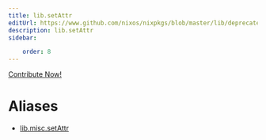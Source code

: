 ```yaml
---
title: lib.setAttr
editUrl: https://www.github.com/nixos/nixpkgs/blob/master/lib/deprecated.nix#L197C13
description: lib.setAttr
sidebar:

    order: 8
---
```


<a href="https://www.github.com/nixos/nixpkgs/blob/master/lib/deprecated.nix#L197C13">Contribute Now!</a>


# Aliases

- [lib.misc.setAttr](/reference/libmisc.setAttr)


